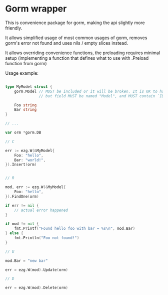 # Gorm wrapper

This is convenience package for gorm, making the api slightly more friendly.

It allows simplified usage of most common usages of gorm, removes gorm's error not found and uses nils / empty slices instead.

It allows overriding convenience functions, the preloading requires minimal setup (implementing a function that defines what to use with .Preload function from gorm)

Usage example:

```go

type MyModel struct {
	gorm.Model // MUST be included or it will be broken. It is OK to have custom struct instead of gorm.Model
	           // but field MUST be named "Model", and MUST contain `ID uint` field.

	Foo string
	Bar string
}

// ...

var orm *gorm.DB

// C

err := ezg.W(&MyModel{
	Foo: "hello",
	Bar: "world!",
}).Insert(orm)


// R

mod, err := ezg.W(&MyModel{
	Foo: "hello",
}).FindOne(orm)

if err != nil {
	// actual error happened
}

if mod != nil {
	fmt.Printf("Found hello foo with bar = %s\n", mod.Bar)
} else {
	fmt.Println("Foo not found!")
}

// U

mod.Bar = "new bar"

err = ezg.W(mod).Update(orm)

// D

err = ezg.W(mod).Delete(orm)


```
